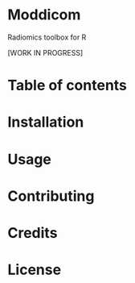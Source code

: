 # Moddicom
Radiomics toolbox for R

[WORK IN PROGRESS]

# Table of contents

# Installation

# Usage

# Contributing

# Credits

# License
